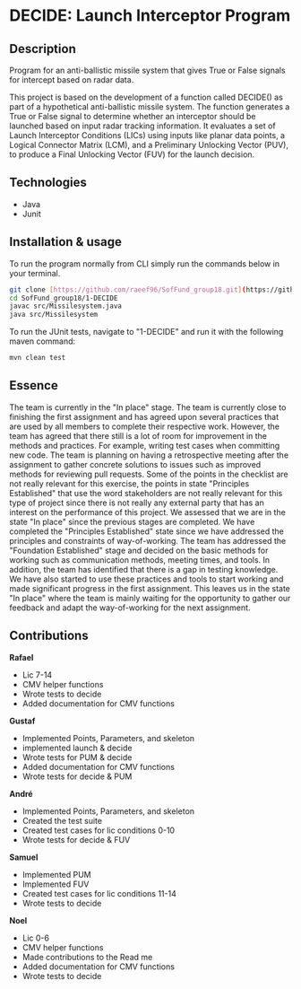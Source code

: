 # DECIDE: Launch Interceptor Program

## Description
Program for an anti-ballistic missile system that gives True or False signals for intercept based on radar data. 

This project is based on the development of a function called DECIDE() as part of a hypothetical anti-ballistic missile system. The function generates a True or False signal to determine whether an interceptor should be launched based on input radar tracking information. It evaluates a set of Launch Interceptor Conditions (LICs) using inputs like planar data points, a Logical Connector Matrix (LCM), and a Preliminary Unlocking Vector (PUV), to produce a Final Unlocking Vector (FUV) for the launch decision.

## Technologies
- Java
- Junit

## Installation & usage
To run the program normally from CLI simply run the commands below in your terminal.

```bash
git clone [https://github.com/raeef96/SofFund_group18.git](https://github.com/raeef96/SofFund_group18.git)
cd SofFund_group18/1-DECIDE
javac src/Missilesystem.java
java src/Missilesystem
```

To run the JUnit tests, navigate to "1-DECIDE" and run it with the following maven command:
```bash
mvn clean test
```

## Essence
The team is currently in the "In place" stage. The team is currently close to finishing the first assignment and has agreed upon several practices that are used by all members to complete their respective work. However, the team has agreed that there still is a lot of room for improvement in the methods and practices. For example, writing test cases when committing new code. The team is planning on having a retrospective meeting after the assignment to gather concrete solutions to issues such as improved methods for reviewing pull requests. Some of the points in the checklist are not really relevant for this exercise, the points in state "Principles Established" that use the word stakeholders are not really relevant for this type of project since there is not really any external party that has an interest on the performance of this project. We assessed that we are in the state "In place" since the previous stages are completed. We have completed the "Principles Established" state since we have addressed the principles and constraints of way-of-working. The team has addressed the "Foundation Established" stage and decided on the basic methods for working such as communication methods, meeting times, and tools. In addition, the team has identified that there is a gap in testing knowledge. We have also started to use these practices and tools to start working and made significant progress in the first assignment. This leaves us in the state "In place" where the team is mainly waiting for the opportunity to gather our feedback and adapt the way-of-working for the next assignment. 


## Contributions
**Rafael**
- Lic 7-14
- CMV helper functions
- Wrote tests to decide
- Added documentation for CMV functions

**Gustaf**
- Implemented Points, Parameters, and skeleton
- implemented launch & decide
- Wrote tests for PUM & decide
- Added documentation for CMV functions
- Wrote tests for decide & PUM
  
**André**
- Implemented Points, Parameters, and skeleton
- Created the test suite
- Created test cases for lic conditions 0-10
- Wrote tests for decide & FUV

**Samuel**
- Implemented PUM
- Implemented FUV
- Created test cases for lic conditions 11-14
- Wrote tests to decide

**Noel**
- Lic 0-6
- CMV helper functions
- Made contributions to the Read me
- Added documentation for CMV functions
- Wrote tests to decide


